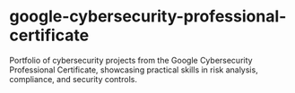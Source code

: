 # google-cybersecurity-professional-certificate
Portfolio of cybersecurity projects from the Google Cybersecurity Professional Certificate, showcasing practical skills in risk analysis, compliance, and security controls.
